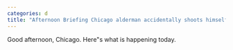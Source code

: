 ```yaml
---
categories: d
title: "Afternoon Briefing Chicago alderman accidentally shoots himself in the wrist "
---
```

Good afternoon, Chicago. Here"s what is happening today.